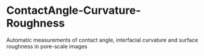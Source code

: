 # ContactAngle-Curvature-Roughness
Automatic measurements of contact angle, interfacial curvature and surface roughness in pore-scale images
